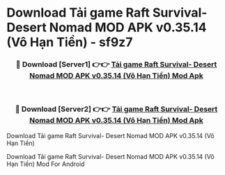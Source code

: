 # Download Tải game Raft Survival- Desert Nomad MOD APK v0.35.14 (Vô Hạn Tiền) - sf9z7


<div align="center">
<h3>🔴 Download [Server1] 👉👉 <a href="https://apk-comot.site?title=Tải_game_Raft_Survival-_Desert_Nomad_MOD_APK_v0.35.14_(Vô_Hạn_Tiền)">Tải game Raft Survival- Desert Nomad MOD APK v0.35.14 (Vô Hạn Tiền) Mod Apk</a></h3><br>
<h3>🔴 Download [Server2] 👉👉 <a href="https://apk-comot.site?title=Tải_game_Raft_Survival-_Desert_Nomad_MOD_APK_v0.35.14_(Vô_Hạn_Tiền)">Tải game Raft Survival- Desert Nomad MOD APK v0.35.14 (Vô Hạn Tiền) Mod Apk</a></h3>
</div>



Download Tải game Raft Survival- Desert Nomad MOD APK v0.35.14 (Vô Hạn Tiền) 

Download Tải game Raft Survival- Desert Nomad MOD APK v0.35.14 (Vô Hạn Tiền) Mod For Android